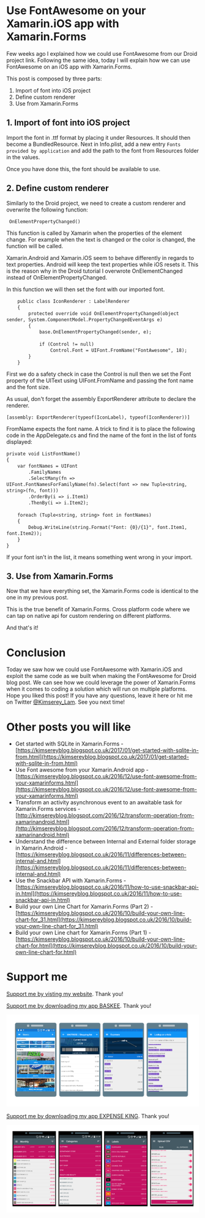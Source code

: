 # Use FontAwesome on your Xamarin.iOS app with Xamarin.Forms

Few weeks ago I explained how we could use FontAwesome from our Droid project link. Following the same idea, today I will explain how we can use FontAwesome on an iOS app with Xamarin.Forms.

This post is composed by three parts:

 1. Import of font into iOS project
 2. Define custom renderer
 3. Use from Xamarin.Forms

## 1. Import of font into iOS project

Import the font in .ttf format by placing it under Resources. It should then become a BundledResource. Next in Info.plist, add a new entry `Fonts provided by application` and add the path to the font from Resources folder in the values.

Once you have done this, the font should be available to use.

## 2. Define custom renderer

Similarly to the Droid project, we need to create a custom renderer and overwrite the following function:
```
 OnElementPropertyChanged()
```

This function is called by Xamarin when the properties of the element change. For example when the text is changed or the color is changed, the function will be called.

Xamarin.Android and Xamarin.iOS seem to behave differently in regards to text properties. Android will keep the text properties while iOS resets it. This is the reason why in the Droid tutorial I overwrote OnElementChanged instead of OnElementPropertyChanged.

In this function we will then set the font with our imported font.

```
    public class IconRenderer : LabelRenderer
    {
        protected override void OnElementPropertyChanged(object sender, System.ComponentModel.PropertyChangedEventArgs e)
        {
            base.OnElementPropertyChanged(sender, e);

            if (Control != null)
                Control.Font = UIFont.FromName("FontAwesome", 18);
        }
    }  

```
First we do a safety check in case the Control is null then we set the Font property of the UIText using UIFont.FromName and passing the font name and the font size.

As usual, don't forget the assembly ExportRenderer attribute to declare the renderer.

```
[assembly: ExportRenderer(typeof(IconLabel), typeof(IconRenderer))] 
```

FromName expects the font name. A trick to find it is to place the following code in the AppDelegate.cs and find the name of the font in the list of fonts displayed:

```
private void ListFontName()
{
    var fontNames = UIFont
        .FamilyNames
        .SelectMany(fn => UIFont.FontNamesForFamilyName(fn).Select(font => new Tuple<string, string>(fn, font)))
        .OrderBy(i => i.Item1)
        .ThenBy(i => i.Item2);

    foreach (Tuple<string, string> font in fontNames)
    {
        Debug.WriteLine(string.Format("Font: {0}/{1}", font.Item1, font.Item2));
    }        
}
```

If your font isn't in the list, it means something went wrong in your import.

## 3. Use from Xamarin.Forms

Now that we have everything set, the Xamarin.Forms code is identical to the one in my previous post.

This is the true benefit of Xamarin.Forms. Cross platform code where we can tap on native api for custom rendering on different platforms.

And that's it!

# Conclusion

Today we saw how we could use FontAwesome with Xamarin.iOS and exploit the same code as we built when making the FontAwesome for Droid blog post. We can see how we could leverage the power of Xamarin.Forms when it comes to coding a solution which will run on multiple platforms. Hope you liked this post! If you have any questions, leave it here or hit me on Twitter [@Kimserey_Lam](https://twitter.com/Kimserey_Lam). See you next time!

# Other posts you will like

- Get started with SQLite in Xamarin.Forms - [https://kimsereyblog.blogspot.co.uk/2017/01/get-started-with-sqlite-in-from.html](https://kimsereyblog.blogspot.co.uk/2017/01/get-started-with-sqlite-in-from.html)
- Use Font awesome from your Xamarin.Android app - [https://kimsereyblog.blogspot.co.uk/2016/12/use-font-awesome-from-your-xamarinforms.html](https://kimsereyblog.blogspot.co.uk/2016/12/use-font-awesome-from-your-xamarinforms.html)
- Transform an activity asynchronous event to an awaitable task for Xamarin.Forms services - [http://kimsereyblog.blogspot.com/2016/12/transform-operation-from-xamarinandroid.html](http://kimsereyblog.blogspot.com/2016/12/transform-operation-from-xamarinandroid.html)
- Understand the difference between Internal and External folder storage in Xamarin.Android - [https://kimsereyblog.blogspot.co.uk/2016/11/differences-between-internal-and.html](https://kimsereyblog.blogspot.co.uk/2016/11/differences-between-internal-and.html)
- Use the Snackbar API with Xamarin.Forms - [https://kimsereyblog.blogspot.co.uk/2016/11/how-to-use-snackbar-api-in.html](https://kimsereyblog.blogspot.co.uk/2016/11/how-to-use-snackbar-api-in.html)
- Build your own Line Chart for Xamarin.Forms (Part 2) - [https://kimsereyblog.blogspot.co.uk/2016/10/build-your-own-line-chart-for_31.html](https://kimsereyblog.blogspot.co.uk/2016/10/build-your-own-line-chart-for_31.html)
- Build your own Line chart for Xamarin.Forms (Part 1) - [https://kimsereyblog.blogspot.co.uk/2016/10/build-your-own-line-chart-for.html](https://kimsereyblog.blogspot.co.uk/2016/10/build-your-own-line-chart-for.html)

# Support me
[Support me by visting my website](https://www.kimsereylam.com). Thank you!

[Support me by downloading my app BASKEE](https://www.kimsereylam.com/baskee). Thank you!

![baskee](https://raw.githubusercontent.com/Kimserey/kimserey.github.io/master/img/readme/baskee_screenshots.png)

[Support me by downloading my app EXPENSE KING](https://www.kimsereylam.com/expenseking). Thank you!

![expense king](https://raw.githubusercontent.com/Kimserey/kimserey.github.io/master/img/readme/expenseking_screenshots.png)
